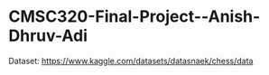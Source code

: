 # CMSC320-Final-Project--Anish-Dhruv-Adi

Dataset: https://www.kaggle.com/datasets/datasnaek/chess/data
